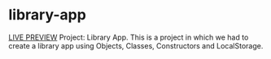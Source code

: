 # library-app
[LIVE PREVIEW](https://classy-twilight-3f4ea5.netlify.app/) Project: Library App. This is a project in which we had to create a library app using Objects, Classes, Constructors and LocalStorage.
